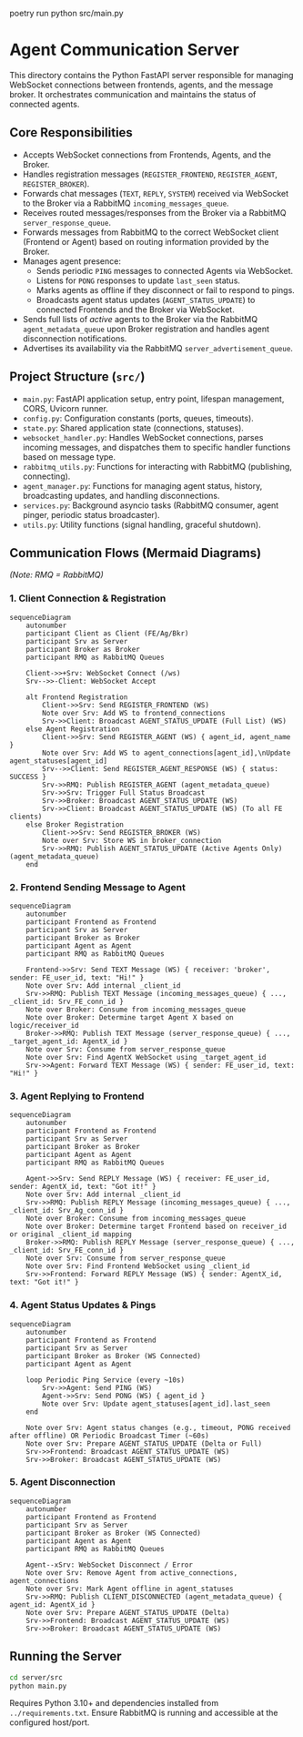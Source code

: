 poetry run python src/main.py

# Agent Communication Server

This directory contains the Python FastAPI server responsible for managing WebSocket connections between frontends, agents, and the message broker. It orchestrates communication and maintains the status of connected agents.

## Core Responsibilities

*   Accepts WebSocket connections from Frontends, Agents, and the Broker.
*   Handles registration messages (`REGISTER_FRONTEND`, `REGISTER_AGENT`, `REGISTER_BROKER`).
*   Forwards chat messages (`TEXT`, `REPLY`, `SYSTEM`) received via WebSocket to the Broker via a RabbitMQ `incoming_messages_queue`.
*   Receives routed messages/responses from the Broker via a RabbitMQ `server_response_queue`.
*   Forwards messages from RabbitMQ to the correct WebSocket client (Frontend or Agent) based on routing information provided by the Broker.
*   Manages agent presence:
    *   Sends periodic `PING` messages to connected Agents via WebSocket.
    *   Listens for `PONG` responses to update `last_seen` status.
    *   Marks agents as offline if they disconnect or fail to respond to pings.
    *   Broadcasts agent status updates (`AGENT_STATUS_UPDATE`) to connected Frontends and the Broker via WebSocket.
*   Sends full lists of *active* agents to the Broker via the RabbitMQ `agent_metadata_queue` upon Broker registration and handles agent disconnection notifications.
*   Advertises its availability via the RabbitMQ `server_advertisement_queue`.

## Project Structure (`src/`)

*   `main.py`: FastAPI application setup, entry point, lifespan management, CORS, Uvicorn runner.
*   `config.py`: Configuration constants (ports, queues, timeouts).
*   `state.py`: Shared application state (connections, statuses).
*   `websocket_handler.py`: Handles WebSocket connections, parses incoming messages, and dispatches them to specific handler functions based on message type.
*   `rabbitmq_utils.py`: Functions for interacting with RabbitMQ (publishing, connecting).
*   `agent_manager.py`: Functions for managing agent status, history, broadcasting updates, and handling disconnections.
*   `services.py`: Background asyncio tasks (RabbitMQ consumer, agent pinger, periodic status broadcaster).
*   `utils.py`: Utility functions (signal handling, graceful shutdown).

## Communication Flows (Mermaid Diagrams)

*(Note: RMQ = RabbitMQ)*

### 1. Client Connection & Registration

```mermaid
sequenceDiagram
    autonumber
    participant Client as Client (FE/Ag/Bkr)
    participant Srv as Server
    participant Broker as Broker
    participant RMQ as RabbitMQ Queues

    Client->>+Srv: WebSocket Connect (/ws)
    Srv-->>-Client: WebSocket Accept

    alt Frontend Registration
        Client->>Srv: Send REGISTER_FRONTEND (WS)
        Note over Srv: Add WS to frontend_connections
        Srv->>Client: Broadcast AGENT_STATUS_UPDATE (Full List) (WS)
    else Agent Registration
        Client->>Srv: Send REGISTER_AGENT (WS) { agent_id, agent_name }
        Note over Srv: Add WS to agent_connections[agent_id],\nUpdate agent_statuses[agent_id]
        Srv-->>Client: Send REGISTER_AGENT_RESPONSE (WS) { status: SUCCESS }
        Srv->>RMQ: Publish REGISTER_AGENT (agent_metadata_queue)
        Srv->>Srv: Trigger Full Status Broadcast
        Srv->>Broker: Broadcast AGENT_STATUS_UPDATE (WS)
        Srv->>Client: Broadcast AGENT_STATUS_UPDATE (WS) (To all FE clients)
    else Broker Registration
        Client->>Srv: Send REGISTER_BROKER (WS)
        Note over Srv: Store WS in broker_connection
        Srv->>RMQ: Publish AGENT_STATUS_UPDATE (Active Agents Only) (agent_metadata_queue)
    end

```

### 2. Frontend Sending Message to Agent

```mermaid
sequenceDiagram
    autonumber
    participant Frontend as Frontend
    participant Srv as Server
    participant Broker as Broker
    participant Agent as Agent
    participant RMQ as RabbitMQ Queues

    Frontend->>Srv: Send TEXT Message (WS) { receiver: 'broker', sender: FE_user_id, text: "Hi!" }
    Note over Srv: Add internal _client_id
    Srv->>RMQ: Publish TEXT Message (incoming_messages_queue) { ..., _client_id: Srv_FE_conn_id }
    Note over Broker: Consume from incoming_messages_queue
    Note over Broker: Determine target Agent X based on logic/receiver_id
    Broker->>RMQ: Publish TEXT Message (server_response_queue) { ..., _target_agent_id: AgentX_id }
    Note over Srv: Consume from server_response_queue
    Note over Srv: Find AgentX WebSocket using _target_agent_id
    Srv->>Agent: Forward TEXT Message (WS) { sender: FE_user_id, text: "Hi!" }
```

### 3. Agent Replying to Frontend

```mermaid
sequenceDiagram
    autonumber
    participant Frontend as Frontend
    participant Srv as Server
    participant Broker as Broker
    participant Agent as Agent
    participant RMQ as RabbitMQ Queues

    Agent->>Srv: Send REPLY Message (WS) { receiver: FE_user_id, sender: AgentX_id, text: "Got it!" }
    Note over Srv: Add internal _client_id
    Srv->>RMQ: Publish REPLY Message (incoming_messages_queue) { ..., _client_id: Srv_Ag_conn_id }
    Note over Broker: Consume from incoming_messages_queue
    Note over Broker: Determine target Frontend based on receiver_id or original _client_id mapping
    Broker->>RMQ: Publish REPLY Message (server_response_queue) { ..., _client_id: Srv_FE_conn_id }
    Note over Srv: Consume from server_response_queue
    Note over Srv: Find Frontend WebSocket using _client_id
    Srv->>Frontend: Forward REPLY Message (WS) { sender: AgentX_id, text: "Got it!" }
```

### 4. Agent Status Updates & Pings

```mermaid
sequenceDiagram
    autonumber
    participant Frontend as Frontend
    participant Srv as Server
    participant Broker as Broker (WS Connected)
    participant Agent as Agent

    loop Periodic Ping Service (every ~10s)
        Srv->>Agent: Send PING (WS)
        Agent->>Srv: Send PONG (WS) { agent_id }
        Note over Srv: Update agent_statuses[agent_id].last_seen
    end

    Note over Srv: Agent status changes (e.g., timeout, PONG received after offline) OR Periodic Broadcast Timer (~60s)
    Note over Srv: Prepare AGENT_STATUS_UPDATE (Delta or Full)
    Srv->>Frontend: Broadcast AGENT_STATUS_UPDATE (WS)
    Srv->>Broker: Broadcast AGENT_STATUS_UPDATE (WS)

```

### 5. Agent Disconnection

```mermaid
sequenceDiagram
    autonumber
    participant Frontend as Frontend
    participant Srv as Server
    participant Broker as Broker (WS Connected)
    participant Agent as Agent
    participant RMQ as RabbitMQ Queues

    Agent--xSrv: WebSocket Disconnect / Error
    Note over Srv: Remove Agent from active_connections, agent_connections
    Note over Srv: Mark Agent offline in agent_statuses
    Srv->>RMQ: Publish CLIENT_DISCONNECTED (agent_metadata_queue) { agent_id: AgentX_id }
    Note over Srv: Prepare AGENT_STATUS_UPDATE (Delta)
    Srv->>Frontend: Broadcast AGENT_STATUS_UPDATE (WS)
    Srv->>Broker: Broadcast AGENT_STATUS_UPDATE (WS)

```

## Running the Server

```bash
cd server/src
python main.py
```

Requires Python 3.10+ and dependencies installed from `../requirements.txt`. Ensure RabbitMQ is running and accessible at the configured host/port.